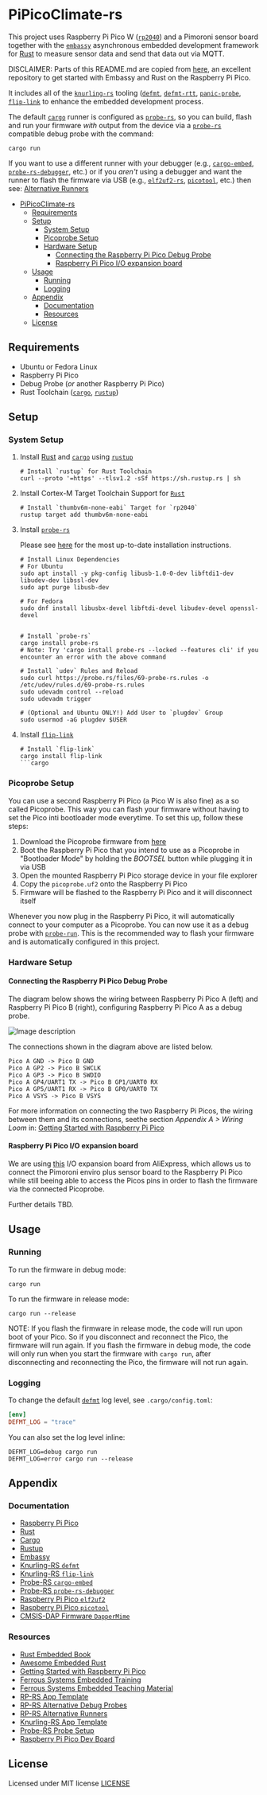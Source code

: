 # PiPicoClimate-rs

This project uses Raspberry Pi Pico W ([`rp2040`][1]) and a Pimoroni sensor board together with the [`embassy`][2] asynchronous embedded development framework for [Rust][3] to measure sensor data and send that data out via MQTT.

DISCLAIMER: Parts of this README.md are copied from [here][26], an excellent repository to get started with Embassy and Rust on the Raspberry Pi Pico.

It includes all of the [`knurling-rs`][4] tooling ([`defmt`][5], [`defmt-rtt`][5], [`panic-probe`][5], [`flip-link`][6] to enhance the embedded development process.

The default [`cargo`][8] runner is configured as [`probe-rs`][9], so you can build, flash and run your firmware _with_ output from the device via a [`probe-rs`][9] compatible debug probe with the command:

```shell
cargo run
```

If you want to use a different runner with your debugger (e.g., [`cargo-embed`][10], [`probe-rs-debugger`][11], etc.) or if you _aren't_ using a debugger and want the runner to flash the firmware via USB (e.g., [`elf2uf2-rs`][12], [`picotool`][13], etc.) then see: [Alternative Runners][14]

- [PiPicoClimate-rs](#pipicoclimate-rs)
  - [Requirements](#requirements)
  - [Setup](#setup)
    - [System Setup](#system-setup)
    - [Picoprobe Setup](#picoprobe-setup)
    - [Hardware Setup](#hardware-setup)
      - [Connecting the Raspberry Pi Pico Debug Probe](#connecting-the-raspberry-pi-pico-debug-probe)
      - [Raspberry Pi Pico I/O expansion board](#raspberry-pi-pico-io-expansion-board)
  - [Usage](#usage)
    - [Running](#running)
    - [Logging](#logging)
  - [Appendix](#appendix)
    - [Documentation](#documentation)
    - [Resources](#resources)
  - [License](#license)

## Requirements

- Ubuntu or Fedora Linux
- Raspberry Pi Pico
- Debug Probe (_or_ another Raspberry Pi Pico)
- Rust Toolchain ([`cargo`][8], [`rustup`][15])

## Setup

### System Setup

1. Install [Rust][3] and [`cargo`][8] using [`rustup`][15]

    ```shell
    # Install `rustup` for Rust Toolchain
    curl --proto '=https' --tlsv1.2 -sSf https://sh.rustup.rs | sh
    ```

2. Install Cortex-M Target Toolchain Support for [`Rust`][3]

    ```shell
    # Install `thumbv6m-none-eabi` Target for `rp2040`
    rustup target add thumbv6m-none-eabi
    ```

3. Install [`probe-rs`][9]

    Please see [here](https://probe.rs/docs/getting-started/installation/) for the most up-to-date installation instructions.

    ```shell
    # Install Linux Dependencies
    # For Ubuntu
    sudo apt install -y pkg-config libusb-1.0-0-dev libftdi1-dev libudev-dev libssl-dev
    sudo apt purge libusb-dev

    # For Fedora
    sudo dnf install libusbx-devel libftdi-devel libudev-devel openssl-devel


    # Install `probe-rs`
    cargo install probe-rs
    # Note: Try 'cargo install probe-rs --locked --features cli' if you encounter an error with the above command

    # Install `udev` Rules and Reload
    sudo curl https://probe.rs/files/69-probe-rs.rules -o /etc/udev/rules.d/69-probe-rs.rules
    sudo udevadm control --reload
    sudo udevadm trigger

    # (Optional and Ubuntu ONLY!) Add User to `plugdev` Group
    sudo usermod -aG plugdev $USER
    ```

4. Install [`flip-link`][6]

    ```shell
    # Install `flip-link`
    cargo install flip-link
    ```cargo

### Picoprobe Setup

You can use a second Raspberry Pi Pico (a Pico W is also fine) as a so called Picoprobe. This way you can flash your firmware without having to set the Pico inti bootloader mode everytime. To set this up, follow these steps:

1. Download the Picoprobe firmware from [here][27]
2. Boot the Raspberry Pi Pico that you intend to use as a Picoprobe in "Bootloader Mode" by holding the _BOOTSEL_ button while plugging it in via USB
3. Open the mounted Raspberry Pi Pico storage device in your file explorer
4. Copy the `picoprobe.uf2` onto the Raspberry Pi Pico
5. Firmware will be flashed to the Raspberry Pi Pico and it will disconnect itself

Whenever you now plug in the Raspberry Pi Pico, it will automatically connect to your computer as a Picoprobe. You can now use it as a debug probe with [`probe-run`][9]. This is the recommended way to flash your firmware and is automatically configured in this project.

### Hardware Setup

#### Connecting the Raspberry Pi Pico Debug Probe

The diagram below shows the wiring between Raspberry Pi Pico A (left) and Raspberry Pi Pico B (right), configuring Raspberry Pi Pico A as a debug probe.

<!-- Embed Image -->
![Image description](https://user-images.githubusercontent.com/62866982/191892108-daabc0d6-5ec1-4265-8722-226c512b995c.svg)

The connections shown in the diagram above are listed below.

``` text
Pico A GND -> Pico B GND
Pico A GP2 -> Pico B SWCLK
Pico A GP3 -> Pico B SWDIO
Pico A GP4/UART1 TX -> Pico B GP1/UART0 RX
Pico A GP5/UART1 RX -> Pico B GP0/UART0 TX
Pico A VSYS -> Pico B VSYS
```

For more information on connecting the two Raspberry Pi Picos, the wiring between them and its connections, seethe section _Appendix A > Wiring Loom_ in: [Getting Started with Raspberry Pi Pico][18]

#### Raspberry Pi Pico I/O expansion board

We are using [this][28] I/O expansion board from AliExpress, which allows us to connect the Pimoroni enviro plus sensor board to the Raspberry Pi Pico while still beeing able to access the Picos pins in order to flash the firmware via the connected Picoprobe.

Further details TBD.

## Usage

### Running

To run the firmware in debug mode:

```shell
cargo run
```

To run the firmware in release mode:

```shell
cargo run --release
```

NOTE: If you flash the firmware in release mode, the code will run upon boot of your Pico. So if you disconnect and reconnect the Pico, the firmware will run again. If you flash the firmware in debug mode, the code will only run when you start the firmware with `cargo run`, after disconnecting and reconnecting the Pico, the firmware will not run again.

### Logging

To change the default [`defmt`][5] log level, see `.cargo/config.toml`:

```toml
[env]
DEFMT_LOG = "trace"
```

You can also set the log level inline:

```shell
DEFMT_LOG=debug cargo run
DEFMT_LOG=error cargo run --release
```

## Appendix

### Documentation

- [Raspberry Pi Pico][1]
- [Rust][3]
- [Cargo][8]
- [Rustup][15]
- [Embassy][2]
- [Knurling-RS `defmt`][5]
- [Knurling-RS `flip-link`][6]
- [Probe-RS `cargo-embed`][10]
- [Probe-RS `probe-rs-debugger`][11]
- [Raspberry Pi Pico `elf2uf2`][12]
- [Raspberry Pi Pico `picotool`][13]
- [CMSIS-DAP Firmware `DapperMime`][16]

### Resources

- [Rust Embedded Book][20]
- [Awesome Embedded Rust][21]
- [Getting Started with Raspberry Pi Pico][22]
- [Ferrous Systems Embedded Training][23]
- [Ferrous Systems Embedded Teaching Material][24]
- [RP-RS App Template][25]
- [RP-RS Alternative Debug Probes][17]
- [RP-RS Alternative Runners][14]
- [Knurling-RS App Template][4]
- [Probe-RS Probe Setup][9]
- [Raspberry Pi Pico Dev Board][19]

<!-- Reference -->
[1]: https://www.raspberrypi.com/documentation/microcontrollers/rp2040.html
[2]: https://embassy.dev/dev/index.html
[3]: https://www.rust-lang.org/
[4]: https://github.com/knurling-rs/app-template
[5]: https://github.com/knurling-rs/defmt
[6]: https://github.com/knurling-rs/flip-link
[8]: https://doc.rust-lang.org/cargo/
[9]: https://probe.rs/docs/getting-started/probe-setup/
[10]: https://github.com/probe-rs/cargo-embed
[11]: https://github.com/probe-rs/vscode
[12]: https://github.com/JoNil/elf2uf2-rs
[13]: https://github.com/raspberrypi/picotool
[14]: https://github.com/rp-rs/rp2040-project-template#alternative-runners
[15]: https://rustup.rs/
[16]: https://github.com/majbthrd/DapperMime
[17]: https://github.com/rp-rs/rp2040-project-template/blob/main/debug_probes.md
[18]: https://datasheets.raspberrypi.com/pico/getting-started-with-pico.pdf#picoprobe-wiring-section
[19]: https://timsavage.github.io/rpi-pico-devboard/
[20]: https://docs.rust-embedded.org/book/
[21]: https://github.com/rust-embedded/awesome-embedded-rust
[22]: https://datasheets.raspberrypi.com/pico/getting-started-with-pico.pdf
[23]: https://embedded-trainings.ferrous-systems.com/
[24]: https://github.com/ferrous-systems/teaching-material
[25]: https://github.com/rp-rs/rp2040-project-template
[26]: https://github.com/SupImDos/embassy-rp-skeleton/blob/main/README.md
[27]: https://github.com/raspberrypi/picoprobe/releases
[28]: https://de.aliexpress.com/i/1005002345808710.html

## License

Licensed under MIT license [LICENSE](LICENSE)
